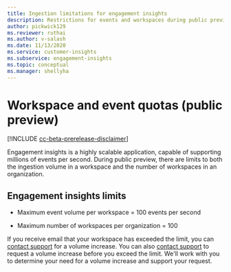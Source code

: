 ```yaml
---
title: Ingestion limitations for engagement insights
description: Restrictions for events and workspaces during public preview 
author: pickwick129
ms.reviewer: ruthai
ms.author: v-salash
ms.date: 11/13/2020
ms.service: customer-insights
ms.subservice: engagement-insights 
ms.topic: conceptual
ms.manager: shellyha
---
```

# Workspace and event quotas (public preview)

[!INCLUDE [cc-beta-prerelease-disclaimer]( includes/cc-beta-prerelease-disclaimer.md)]

Engagement insights is a highly scalable application, capable of supporting millions of events per second. During public preview, there are limits to both the ingestion volume in a workspace and the number of workspaces in an organization.

## Engagement insights limits

- Maximum event volume per workspace  = 100 events per second

- Maximum number of workspaces per organization = 100

If you receive email that your workspace has exceeded the limit, you can [contact support](https://go.microsoft.com/fwlink/?linkid=2145734) for a volume increase. You can also [contact support](https://go.microsoft.com/fwlink/?linkid=2145734) to request a  volume increase before you exceed  the limit. We'll work with you to determine your need for a volume increase and support your request.
